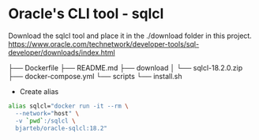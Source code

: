 # Oracle's CLI tool - sqlcl

Download the sqlcl tool and place it in the ./download folder in this project.
https://www.oracle.com/technetwork/developer-tools/sql-developer/downloads/index.html

├── Dockerfile
├── README.md
├── download
│   └── sqlcl-18.2.0.zip
├── docker-compose.yml
└── scripts
    └── install.sh

- Create alias

```bash
alias sqlcl="docker run -it --rm \
  --network="host" \
  -v `pwd`:/sqlcl \
  bjarteb/oracle-sqlcl:18.2"
```
